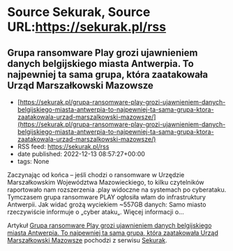 # Source Sekurak, Source URL:https://sekurak.pl/rss

## Grupa ransomware Play grozi ujawnieniem danych belgijskiego miasta Antwerpia. To najpewniej ta sama grupa, która zaatakowała Urząd Marszałkowski Mazowsze
 - [https://sekurak.pl/grupa-ransomware-play-grozi-ujawnieniem-danych-belgijskiego-miasta-antwerpia-to-najpewniej-ta-sama-grupa-ktora-zaatakowala-urzad-marszalkowski-mazowsze/](https://sekurak.pl/grupa-ransomware-play-grozi-ujawnieniem-danych-belgijskiego-miasta-antwerpia-to-najpewniej-ta-sama-grupa-ktora-zaatakowala-urzad-marszalkowski-mazowsze/)
 - RSS feed: https://sekurak.pl/rss
 - date published: 2022-12-13 08:57:27+00:00
 - tags: None

<p>Zaczynając od końca &#8211; jeśli chodzi o ransomware w Urzędzie Marszałkowskim Województwa Mazowieckiego, to kilku czytelników raportowało nam rozszerzenia .play widoczne na systemach po cyberataku. Tymczasem grupa ransomware PLAY ogłosiła włam do infrastruktury Antwerpii. Jak widać grożą wyciekiem ~557GB danych: Samo miasto rzeczywiście informuje o &#8222;cyber ataku&#8222;. Więcej informacji o...</p>
<p>Artykuł <a href="https://sekurak.pl/grupa-ransomware-play-grozi-ujawnieniem-danych-belgijskiego-miasta-antwerpia-to-najpewniej-ta-sama-grupa-ktora-zaatakowala-urzad-marszalkowski-mazowsze/" rel="nofollow">Grupa ransomware Play grozi ujawnieniem danych belgijskiego miasta Antwerpia. To najpewniej ta sama grupa, która zaatakowała Urząd Marszałkowski Mazowsze</a> pochodzi z serwisu <a href="https://sekurak.pl" rel="nofollow">Sekurak</a>.</p>
